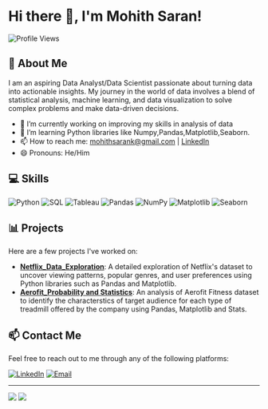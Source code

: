 # Hi there 👋, I'm Mohith Saran!

![Profile Views](https://komarev.com/ghpvc/?username=ssgalactic&color=green)

## 🌟 About Me
I am an aspiring Data Analyst/Data Scientist passionate about turning data into actionable insights. My journey in the world of data involves a blend of statistical analysis, machine learning, and data visualization to solve complex problems and make data-driven decisions.

- 🔭 I’m currently working on improving my skills in analysis of data
- 🌱 I’m learning Python libraries like Numpy,Pandas,Matplotlib,Seaborn.
- 📫 How to reach me: [mohithsarank@gmail.com](mailto:mohithsarank@gmail.com) | [LinkedIn](https://www.linkedin.com/in/mohithsaran/)
- 😄 Pronouns: He/Him

## 💻 Skills
![Python](https://img.shields.io/badge/Python-FFD43B?style=for-the-badge&logo=python&logoColor=blue)
![SQL](https://img.shields.io/badge/SQL-4479A1?style=for-the-badge&logo=sql&logoColor=white)
![Tableau](https://img.shields.io/badge/Tableau-E97627?style=for-the-badge&logo=tableau&logoColor=white)
![Pandas](https://img.shields.io/badge/Pandas-150458?style=for-the-badge&logo=pandas&logoColor=white)
![NumPy](https://img.shields.io/badge/NumPy-013243?style=for-the-badge&logo=numpy&logoColor=white)
![Matplotlib](https://img.shields.io/badge/Matplotlib-ffffff?style=for-the-badge&logo=matplotlib&logoColor=black)
![Seaborn](https://img.shields.io/badge/Seaborn-3776AB?style=for-the-badge&logo=python&logoColor=white)

## 📊 Projects
Here are a few projects I've worked on:

- **[Netflix_Data_Exploration](https://github.com/mohithsaran/Netflix_Business_Case)**: A detailed exploration of Netflix's dataset to uncover viewing patterns, popular genres, and user preferences using Python libraries such as Pandas and Matplotlib.
- **[Aerofit_Probability and Statistics](https://github.com/mohithsaran/AeroFit_Business_Case)**: An analysis of Aerofit Fitness dataset to identify the characterstics of target audience for each type of treadmill offered by the company using Pandas, Matplotlib and Stats.

## 📫 Contact Me
Feel free to reach out to me through any of the following platforms:

[![LinkedIn](https://img.shields.io/badge/LinkedIn-0A66C2?style=for-the-badge&logo=linkedin&logoColor=white)](https://www.linkedin.com/in/mohithsaran/)
[![Email](https://img.shields.io/badge/Email-D14836?style=for-the-badge&logo=gmail&logoColor=white)](mailto:mohithsarank@gmail.com)

---

![](https://github-readme-stats.vercel.app/api?username=mohithsaran&show_icons=true&theme=radical)
![](https://github-readme-stats.vercel.app/api/top-langs/?username=mohithsaran&layout=compact&theme=radical)
